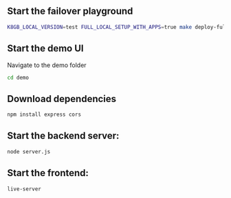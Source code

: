 ## Start the failover playground
```bash
K8GB_LOCAL_VERSION=test FULL_LOCAL_SETUP_WITH_APPS=true make deploy-full-local-setup
```

## Start the demo UI
Navigate to the demo folder
```bash
cd demo
```

## Download dependencies
```bash
npm install express cors
```

## Start the backend server:
```bash
node server.js
```

## Start the frontend:
```bash
live-server
```
